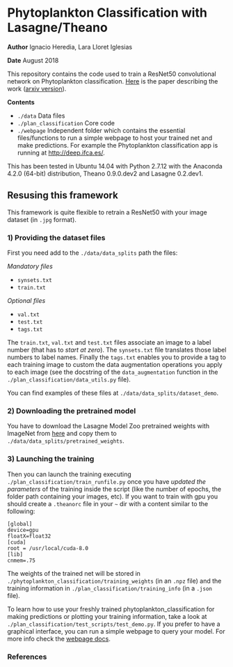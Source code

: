 # Phytoplankton Classification with Lasagne/Theano

**Author** Ignacio Heredia, Lara Lloret Iglesias

**Date** August 2018

This repository contains the code used to train a ResNet50 convolutional network on Phytoplankton classification.
[Here](http://dl.acm.org/citation.cfm?doid=3075564.3075590) is the paper describing the work ([arxiv version](https://arxiv.org/abs/1706.03736)).

**Contents**

- `./data` Data files
- `./plan_classification` Core code
- `./webpage` Independent folder which contains the essential files/functions to run a simple webpage to host your trained net and make predictions. For example the Phytoplankton classification app is running at http://deep.ifca.es/.

This has been tested in Ubuntu 14.04 with Python 2.7.12 with the Anaconda 4.2.0 (64-bit) distribution, Theano 0.9.0.dev2 and Lasagne 0.2.dev1.

## Resusing this framework
This framework is quite flexible to retrain a ResNet50 with your image dataset (in `.jpg` format).

### 1) Providing the dataset files

First you need add to the `./data/data_splits` path the files:

*Mandatory files*

- `synsets.txt`
- `train.txt`

*Optional files*

- `val.txt`
- `test.txt`
- `tags.txt`

The `train.txt`, `val.txt` and `test.txt` files associate an image to a label number (that has to *start at zero*). The `synsets.txt` file translates those label numbers to label names. Finally the `tags.txt` enables you to provide a tag to each training image to custom the data augmentation operations you apply to each image (see  the docstring of the `data_augmentation` function in the `./plan_classification/data_utils.py` file).

You can find examples of these files at  `./data/data_splits/dataset_demo`.

### 2) Downloading the pretrained model
You have to download the Lasagne Model Zoo pretrained weights with ImageNet from [here](https://s3.amazonaws.com/lasagne/recipes/pretrained/imagenet/resnet50.pkl) and copy them to `./data/data_splits/pretrained_weights`.


### 3) Launching the training
Then you can launch the training executing `./plan_classification/train_runfile.py` once you have *updated the parameters* of the training inside the script (like the number of epochs, the folder path containing your images, etc). If you want to train with gpu you should create a `.theanorc` file in your `~` dir with a content similar to the following:
```
[global]
device=gpu
floatX=float32
[cuda]
root = /usr/local/cuda-8.0
[lib]
cnmem=.75
```
The weights of the trained net will be stored in `./phytoplankton_classification/training_weights` (in an `.npz` file) and the training information in `./plan_classification/training_info` (in a `.json` file).

To learn how to use your freshly trained phytoplankton_classification for making predictions or plotting your training information, take a look at `./plan_classification/test_scripts/test_demo.py`.
If you prefer to have a graphical interface, you can run a simple webpage to query your model. For more info check the [webpage docs](./webpage/README.md).
### References

[1]: https://arxiv.org/abs/1612.07360


